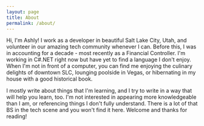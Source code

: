 ```yaml
---
layout: page
title: About
permalink: /about/
---
```


Hi, I'm Ashly!
I work as a developer in beautiful Salt Lake City, Utah, and volunteer in our amazing tech community whenever I can. Before this, I was in accounting for a decade - most recently as a Financial Controller. I'm working in C#.NET right now but have yet to find a language I don't enjoy. When I'm not in front of a computer, you can find me enjoying the culinary delights of downtown SLC, lounging poolside in Vegas, or hibernating in my house with a good historical book.

I mostly write about things that I'm learning, and I try to write in a way that will help you learn, too. I'm not interested in appearing more knowledgeable than I am, or referencing things I don't fully understand. There is a lot of that BS in the tech scene and you won't find it here. Welcome and thanks for reading!
